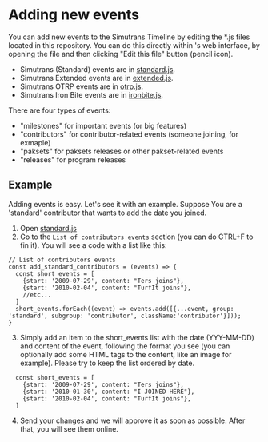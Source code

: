 # Adding new events

You can add new events to the Simutrans Timeline by editing the *.js files located in this repository. You can do this directly within 's web interface, by opening the file and then clicking "Edit this file" button (pencil icon).
- Simutrans (Standard) events are in [standard.js](./standard.js).
- Simutrans Extended events are in [extended.js](./extended.js).
- Simutrans OTRP events are in [otrp.js](./otrp.js).
- Simutrans Iron Bite events are in [ironbite.js](./ironbite.js).

There are four types of events:
- "milestones" for important events (or big features)
- "contributors" for contributor-related events (someone joining, for exmaple)
- "paksets" for paksets releases or other pakset-related events
- "releases" for program releases

## Example
Adding events is easy. Let's see it with an example. Suppose You are a 'standard' contributor that wants to add the date you joined.
1. Open [standard.js](./standard.js)
2. Go to the ``List of contributors events`` section (you can do CTRL+F to fin it). You will see a code with a list like this:
```
// List of contributors events
const add_standard_contributors = (events) => {
  const short_events = [
    {start: '2009-07-29', content: "Ters joins"},
    {start: '2010-02-04', content: "TurfIt joins"},
    //etc...
  ]
  short_events.forEach((event) => events.add([{...event, group: 'standard', subgroup: 'contributor', className:'contributor'}]));
}
```
3. Simply add an item to the short_events list with the date (YYY-MM-DD) and content of the event, following the format you see (you can optionally add some HTML tags to the content, like an image for example). Please try to keep the list ordered by date.
```
  const short_events = [
    {start: '2009-07-29', content: "Ters joins"},
    {start: '2010-01-30', content: "I JOINED HERE"},
    {start: '2010-02-04', content: "TurfIt joins"},
  ]
```
4. Send your changes and we will approve it as soon as possible. After that, you will see them online.
